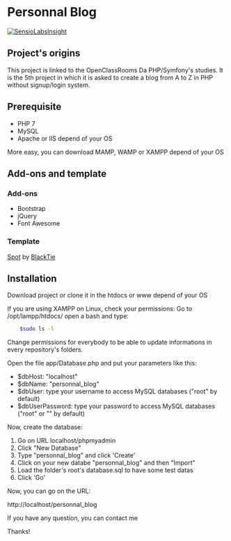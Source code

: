 # Personnal Blog

[![SensioLabsInsight](https://insight.sensiolabs.com/projects/f9ae14de-5178-4b1b-80b3-f7b6ad561a8f/small.png)](https://insight.sensiolabs.com/projects/f9ae14de-5178-4b1b-80b3-f7b6ad561a8f)

## Project's origins
This project is linked to the OpenClassRooms Da PHP/Symfony's studies. It is the 5th project in which it is asked to create a blog from A to Z in PHP without signup/login system.

## Prerequisite

* PHP 7
* MySQL
* Apache or IIS depend of your OS

More easy, you can download MAMP, WAMP or XAMPP depend of your OS

## Add-ons and template
### Add-ons
* Bootstrap
* jQuery
* Font Awesome

### Template
[Spot](http://blacktie.co/demo/spot/) by [BlackTie](http://blacktie.co/2013/10/spot-freelance-agency-theme/)

## Installation

Download project or clone it in the htdocs or www depend of your OS

If you are using XAMPP on Linux, check your permissions:
Go to /opt/lampp/htdocs/ open a bash and type:
```bash
    $sudo ls -l
```
Change permissions for everybody to be able to update informations in every repository's folders.

Open the file app/Database.php and put your parameters like this:

* $dbHost: "localhost"
* $dbName: "personnal_blog"
* $dbUser: type your username to access MySQL databases ("root" by default)
* $dbUserPassword: type your password to access MySQL databases ("root" or "" by default)

Now, create the database:
1. Go on URL localhost/phpmyadmin
2. Click "New Database"
3. Type "personnal_blog" and click 'Create'
4. Click on your new databe "personnal_blog" and then "Import"
5. Load the folder's root's database.sql to have some test datas
6. Click 'Go'

Now, you can go on the URL:

http://localhost/personnal_blog

If you have any question, you can contact me

Thanks!
